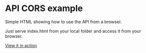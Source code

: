 # API CORS example
Simple HTML showing how to use the API from a browser.

Just serve index.html from your local folder and access it from your browser.

[View it in action](https://rawgit.com/Bratabase/api-cors-example/master/index.html)
